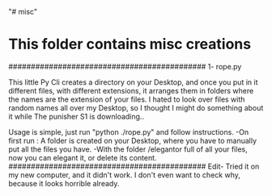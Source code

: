 "# misc"

<h1>This folder contains misc creations</h1>
############################################
1- rope.py 

This little  Py Cli creates a directory on your Desktop, and once you put in it different files, with different extensions,
it arranges them in folders where the names are the extension of your files. I hated to look over files with random names all over my Desktop, so I thought I might do something about it while The punisher S1 is downloading..

Usage is simple, just run "python ./rope.py" and follow instructions. 
-On first run : A folder is created on your Desktop, where you have to manually put all the files you have.
-With the folder /elegantor full of all your files, now you can elegant it, or delete its content.
############################################
Edit- Tried it on my new computer, and it didn't work. I don't even want to check why, because it looks horrible already.
